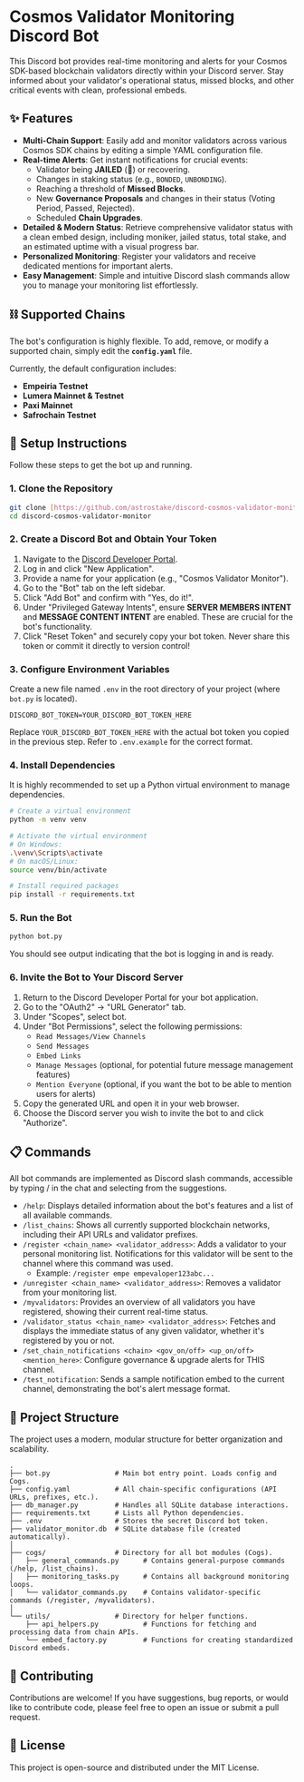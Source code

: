 # Cosmos Validator Monitoring Discord Bot

This Discord bot provides real-time monitoring and alerts for your Cosmos SDK-based blockchain validators directly within your Discord server. Stay informed about your validator's operational status, missed blocks, and other critical events with clean, professional embeds.

## ✨ Features

* **Multi-Chain Support**: Easily add and monitor validators across various Cosmos SDK chains by editing a simple YAML configuration file.
* **Real-time Alerts**: Get instant notifications for crucial events:
    * Validator being **JAILED** (🚨) or recovering.
    * Changes in staking status (e.g., `BONDED`, `UNBONDING`).
    * Reaching a threshold of **Missed Blocks**.
    * New **Governance Proposals** and changes in their status (Voting Period, Passed, Rejected).
    * Scheduled **Chain Upgrades**.
* **Detailed & Modern Status**: Retrieve comprehensive validator status with a clean embed design, including moniker, jailed status, total stake, and an estimated uptime with a visual progress bar.
* **Personalized Monitoring**: Register your validators and receive dedicated mentions for important alerts.
* **Easy Management**: Simple and intuitive Discord slash commands allow you to manage your monitoring list effortlessly.

## ⛓️ Supported Chains

The bot's configuration is highly flexible. To add, remove, or modify a supported chain, simply edit the **`config.yaml`** file.

Currently, the default configuration includes:

* **Empeiria Testnet**
* **Lumera Mainnet & Testnet**
* **Paxi Mainnet**
* **Safrochain Testnet**

## 🚀 Setup Instructions

Follow these steps to get the bot up and running.

### 1. Clone the Repository

```bash
git clone [https://github.com/astrostake/discord-cosmos-validator-monitor.git](https://github.com/astrostake/discord-cosmos-validator-monitor.git)
cd discord-cosmos-validator-monitor
```

### 2. Create a Discord Bot and Obtain Your Token

1. Navigate to the [Discord Developer Portal](https://discord.com/developers/applications).
2. Log in and click "New Application".
3. Provide a name for your application (e.g., "Cosmos Validator Monitor").
4. Go to the "Bot" tab on the left sidebar.
5. Click "Add Bot" and confirm with "Yes, do it!".
6. Under "Privileged Gateway Intents", ensure **SERVER MEMBERS INTENT** and **MESSAGE CONTENT INTENT** are enabled. These are crucial for the bot's functionality.
7. Click "Reset Token" and securely copy your bot token. Never share this token or commit it directly to version control!

### 3. Configure Environment Variables

Create a new file named `.env` in the root directory of your project (where `bot.py` is located).
```dotenv
DISCORD_BOT_TOKEN=YOUR_DISCORD_BOT_TOKEN_HERE
```

Replace `YOUR_DISCORD_BOT_TOKEN_HERE` with the actual bot token you copied in the previous step. Refer to `.env.example` for the correct format.

### 4. Install Dependencies

It is highly recommended to set up a Python virtual environment to manage dependencies.

```bash
# Create a virtual environment
python -m venv venv

# Activate the virtual environment
# On Windows:
.\venv\Scripts\activate
# On macOS/Linux:
source venv/bin/activate

# Install required packages
pip install -r requirements.txt
```

### 5. Run the Bot

```bash
python bot.py
```

You should see output indicating that the bot is logging in and is ready.

### 6. Invite the Bot to Your Discord Server

1. Return to the Discord Developer Portal for your bot application.
2. Go to the "OAuth2" -> "URL Generator" tab.
3. Under "Scopes", select bot.
4. Under "Bot Permissions", select the following permissions:
    - `Read Messages/View Channels`
    - `Send Messages`
    - `Embed Links`
    - `Manage Messages` (optional, for potential future message management features)
    - `Mention Everyone` (optional, if you want the bot to be able to mention users for alerts)
5. Copy the generated URL and open it in your web browser.
6. Choose the Discord server you wish to invite the bot to and click "Authorize".

## 📋 Commands
All bot commands are implemented as Discord slash commands, accessible by typing / in the chat and selecting from the suggestions.

- `/help`: Displays detailed information about the bot's features and a list of all available commands.
- `/list_chains`: Shows all currently supported blockchain networks, including their API URLs and validator prefixes.
- `/register <chain_name> <validator_address>`: Adds a validator to your personal monitoring list. Notifications for this validator will be sent to the channel where this command was used.
    - Example: `/register empe empevaloper123abc...`
- `/unregister <chain_name> <validator_address>`: Removes a validator from your monitoring list.
- `/myvalidators`: Provides an overview of all validators you have registered, showing their current real-time status.
- `/validator_status <chain_name> <validator_address>`: Fetches and displays the immediate status of any given validator, whether it's registered by you or not.
- `/set_chain_notifications <chain> <gov_on/off> <up_on/off> <mention_here>`: Configure governance & upgrade alerts for THIS channel.
- `/test_notification`: Sends a sample notification embed to the current channel, demonstrating the bot's alert message format.

## 📂 Project Structure

The project uses a modern, modular structure for better organization and scalability.

```
.
├── bot.py                # Main bot entry point. Loads config and Cogs.
├── config.yaml           # All chain-specific configurations (API URLs, prefixes, etc.).
├── db_manager.py         # Handles all SQLite database interactions.
├── requirements.txt      # Lists all Python dependencies.
├── .env                  # Stores the secret Discord bot token.
├── validator_monitor.db  # SQLite database file (created automatically).
│
├── cogs/                 # Directory for all bot modules (Cogs).
│   ├── general_commands.py      # Contains general-purpose commands (/help, /list_chains).
│   ├── monitoring_tasks.py      # Contains all background monitoring loops.
│   └── validator_commands.py    # Contains validator-specific commands (/register, /myvalidators).
│
└── utils/                # Directory for helper functions.
    ├── api_helpers.py           # Functions for fetching and processing data from chain APIs.
    └── embed_factory.py         # Functions for creating standardized Discord embeds.
```

## 🤝 Contributing

Contributions are welcome! If you have suggestions, bug reports, or would like to contribute code, please feel free to open an issue or submit a pull request.

## 📄 License
This project is open-source and distributed under the MIT License.
